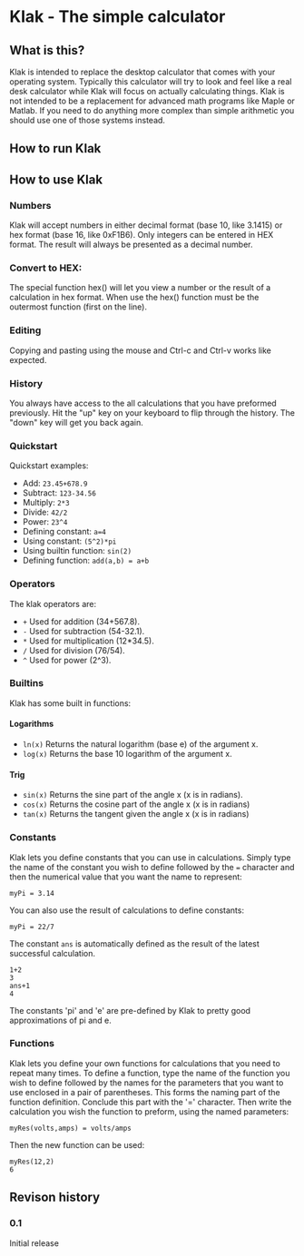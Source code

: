 # Klak - The simple calculator
## What is this?
Klak is intended to replace the desktop calculator that comes with your operating system. Typically this calculator will try to look and feel like a real desk calculator while Klak will focus on actually calculating things. Klak is not intended to be a replacement for advanced math programs like Maple or Matlab. If you need to do anything more complex than simple arithmetic you should use one of those systems instead. 
## How to run Klak

## How to use Klak
        
### Numbers
Klak will accept numbers in either decimal format (base 10, like 3.1415) or hex format (base 16, like 0xF1B6). Only integers can be entered in HEX format. The result will always be presented as a decimal number.

### Convert to HEX:
The special function hex() will let you view a number or the result of a calculation in hex format. When use the hex() function must be the outermost function (first on the line).

### Editing
Copying and pasting using the mouse and Ctrl-c and Ctrl-v works like expected.

### History
You always have access to the all calculations that you have preformed previously. Hit the "up" key on your keyboard to flip through the history. The "down" key will get you back again.     

### Quickstart
Quickstart examples:
- Add: ```23.45+678.9```
- Subtract: ```123-34.56```
- Multiply: ```2*3```
- Divide: ```42/2```
- Power: ```23^4```
- Defining constant: ```a=4```
- Using constant: ```(5^2)*pi```
- Using builtin function: ```sin(2)```
- Defining function: ```add(a,b) = a+b```

### Operators
The klak operators are: 
- ```+``` Used for addition (34+567.8). 
- ```-``` Used for subtraction (54-32.1).
- ```*``` Used for multiplication (12*34.5).
- ```/``` Used for division (76/54).
- ```^``` Used for power (2^3).

### Builtins
Klak has some built in functions:

#### Logarithms
- ```ln(x)``` Returns the natural logarithm (base e) of the argument x.
- ```log(x)``` Returns the base 10 logarithm  of the argument x.

#### Trig
- ```sin(x)``` Returns the sine part of the angle x (x is in radians).
- ```cos(x)``` Returns the cosine part of the angle x (x is in radians)
- ```tan(x)``` Returns the tangent given the angle x (x is in radians)

### Constants
Klak lets you define constants that you can use in calculations. Simply type the name of the constant you wish to define followed by the ```=``` character and then the numerical value that you want the name to represent:

    myPi = 3.14

You can also use the result of calculations to define constants:

    myPi = 22/7

The constant ```ans``` is automatically defined as the result of the latest successful calculation.

    1+2
    3
    ans+1
    4

The constants 'pi' and 'e' are pre-defined by Klak to pretty good approximations of pi and e.
### Functions
Klak lets you define your own functions for calculations that you need to repeat many times. To define a function, type the name of the function you wish to define followed by the names for the parameters that you want to use enclosed in a pair of parentheses. This forms the naming part of the function definition. Conclude this part with the '=' character. Then write the calculation you wish the function to preform, using the named parameters:

    myRes(volts,amps) = volts/amps

Then the new function can be used:

    myRes(12,2)
    6

## Revison history
### 0.1
Initial release
 
